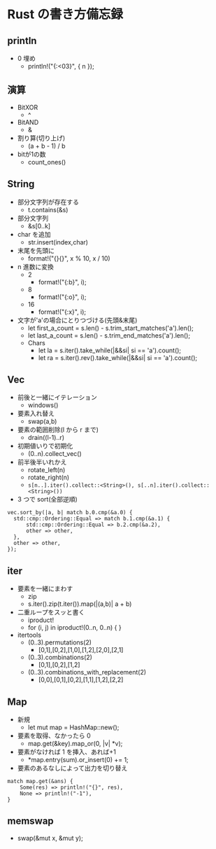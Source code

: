 # Rust の書き方備忘録

## println

- 0 埋め
  - println!("{:<03}", { n });

## 演算

- BitXOR
  - ^
- BitAND
  - &
- 割り算(切り上げ)
  - (a + b - 1) / b
- bitが1の数
  - count_ones()

## String

- 部分文字列が存在する
  - t.contains(&s)
- 部分文字列
  - &s[0..k]
- char を追加
  - str.insert(index,char)
- 末尾を先頭に
  - format!("{}{}", x % 10, x / 10)
- n 進数に変換
  - 2
    - format!("{:b}", i);
  - 8
    - format!("{:o}", i);
  - 16
    - format!("{:x}", i);
- 文字が'a'の場合にとりつづける(先頭&末尾)
  - let first_a_count = s.len() - s.trim_start_matches('a').len();
  - let last_a_count = s.len() - s.trim_end_matches('a').len();
  - Chars
    - let la = s.iter().take_while(|&&si| si == 'a').count();
    - let ra = s.iter().rev().take_while(|&&si| si == 'a').count();

## Vec

- 前後と一緒にイテレーション
  - windows()
- 要素入れ替え
  - swap(a,b)
- 要素の範囲削除(l から r まで)
  - drain((l-1)..r)
- 初期値いりで初期化
  - (0..n).collect_vec()
- 前半後半いれかえ
  - rotate_left(n)
  - rotate_right(n)
  - `s[n..].iter().collect::<String>(), s[..n].iter().collect::<String>())`
- 3 つで sort(全部逆順)

```
vec.sort_by(|a, b| match b.0.cmp(&a.0) {
  std::cmp::Ordering::Equal => match b.1.cmp(&a.1) {
      std::cmp::Ordering::Equal => b.2.cmp(&a.2),
      other => other,
  },
  other => other,
});
```

## iter

- 要素を一緒にまわす
  - zip
  - s.iter().zip(t.iter()).map(|(a,b)| a + b)
- 二重ループをスッと書く
  - iproduct!
  - for (i, j) in iproduct!(0..n, 0..n) { }
- itertools
  - (0..3).permutations(2)
    - [0,1],[0,2],[1,0],[1,2],[2,0],[2,1]
  - (0..3).combinations(2)
    - [0,1],[0,2],[1,2]
  - (0..3).combinations_with_replacement(2)
    - [0,0],[0,1],[0,2],[1,1],[1,2],[2,2]

## Map

- 新規
  - let mut map = HashMap::new();
- 要素を取得、なかったら 0
  - map.get(&key).map_or(0, |v| *v);
- 要素がなければ 1 を挿入、あれば+1
  - *map.entry(sum).or_insert(0) += 1;
- 要素のあるなしによって出力を切り替え

```
match map.get(&ans) {
    Some(res) => println!("{}", res),
    None => println!("-1"),
}
```

## memswap
- swap(&mut x, &mut y);
